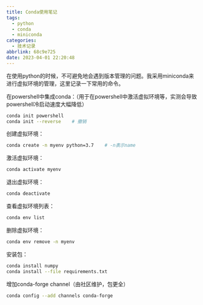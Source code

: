 ```yaml
---
title: Conda使用笔记
tags:
  - python
  - conda
  - miniconda
categories:
  - 技术记录
abbrlink: 68c9e725
date: 2023-04-01 22:20:48
---
```


在使用python的时候，不可避免地会遇到版本管理的问题。我采用miniconda来进行虚拟环境的管理，这里记录一下常用的命令。

<!--more-->

在powershell中集成conda：（用于在powershell中激活虚拟环境等，实测会导致powershell冷启动速度大幅降低）

```bash
conda init powershell
conda init --reverse    # 撤销
```

创建虚拟环境：

```bash
conda create -n myenv python=3.7    # -n表示name
```

激活虚拟环境：

```bash
conda activate myenv
```

退出虚拟环境：

```bash
conda deactivate
```

查看虚拟环境列表：

```bash
conda env list
```

删除虚拟环境：

```bash
conda env remove -n myenv
```

安装包：

```bash
conda install numpy
conda install --file requirements.txt
```

增加conda-forge channel（由社区维护，包更全）

```bash
conda config --add channels conda-forge
```